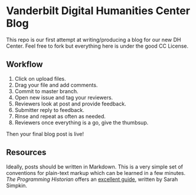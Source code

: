 # Vanderbilt Digital Humanities Center Blog

This repo is our first attempt at writing/producing a blog for our new DH Center. Feel free to fork but everything here is under the good CC License.

## Workflow

1. Click on upload files.
2. Drag your file and add comments.
3. Commit to master branch.
4. Open new issue and tag your reviewers.
5. Reviewers look at post and provide feedback.
6. Submitter reply to feedback.
7. Rinse and repeat as often as needed.
8. Reviewers once everything is a go, give the thumbsup.

Then your final blog post is live!

## Resources

Ideally, posts should be written in Markdown. This is a very simple set of conventions for plain-text markup which can be learned in a few minutes. *The Programming Historian* offers an [excellent guide](http://programminghistorian.org/lessons/getting-started-with-markdown), written by Sarah Simpkin.
